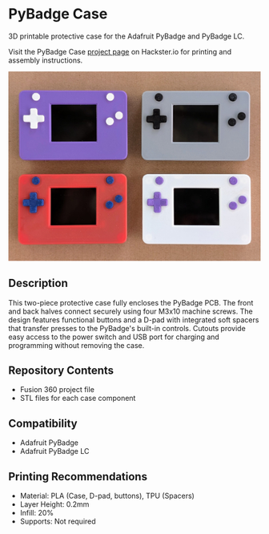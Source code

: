 # PyBadge Case
3D printable protective case for the Adafruit PyBadge and PyBadge LC.

Visit the PyBadge Case [project page](https://www.hackster.io/rhammell/pybadge-protective-case-with-d-pad-95c8a2) on Hackster.io for printing and assembly instructions.

![PyBadge Case](images/pybadge_case.jpg)

## Description
This two-piece protective case fully encloses the PyBadge PCB. The front and back halves connect securely using four M3x10 machine screws. The design features functional buttons and a D-pad with integrated soft spacers that transfer presses to the PyBadge's built-in controls. Cutouts provide easy access to the power switch and USB port for charging and programming without removing the case.

## Repository Contents
- Fusion 360 project file
- STL files for each case component

## Compatibility
- Adafruit PyBadge
- Adafruit PyBadge LC

## Printing Recommendations
- Material: PLA (Case, D-pad, buttons), TPU (Spacers)
- Layer Height: 0.2mm
- Infill: 20%
- Supports: Not required